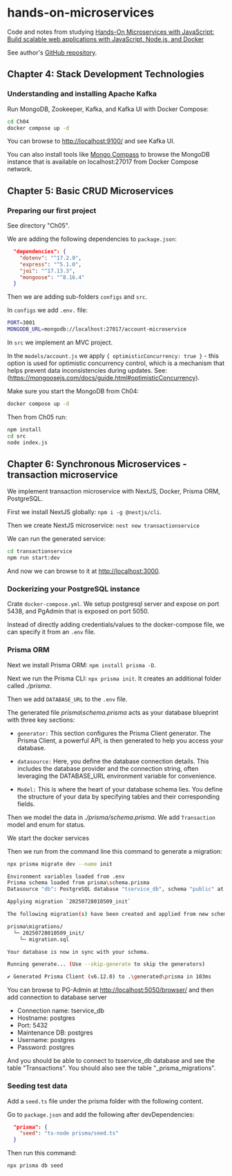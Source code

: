# hands-on-microservices

Code and notes from studying [Hands-On Microservices with JavaScript: Build scalable web applications with JavaScript, Node.js, and Docker](https://www.packtpub.com/en-us/product/hands-on-microservices-with-javascript-9781788625265)

See author's [GitHub repository](https://github.com/PacktPublishing/Hands-on-Microservices-with-JavaScript).

## Chapter 4: Stack Development Technologies

### Understanding and installing Apache Kafka

Run MongoDB, Zookeeper, Kafka, and Kafka UI with Docker Compose:

```sh
cd Ch04
docker compose up -d
```

You can browse to <http://localhost:9100/> and see Kafka UI.

You can also install tools like [Mongo Compass](https://www.mongodb.com/try/download/compass) to browse the MongoDB instance that is available on  localhost:27017 from Docker Compose network.

## Chapter 5: Basic CRUD Microservices

### Preparing our first project

See directory "Ch05".

We are adding the following dependencies to `package.json`:

```json
  "dependencies": {
    "dotenv": "^17.2.0",
    "express": "^5.1.0",
    "joi": "^17.13.3",
    "mongoose": "^8.16.4"
  }
```

Then we are adding sub-folders `configs` and `src`.

In `configs` we add `.env.` file:

```sh
PORT=3001
MONGODB_URL=mongodb://localhost:27017/account-microservice
```

In `src` we implement an MVC project.

In the `models/account.js` we apply `{ optimisticConcurrency: true }` - this option is used for optimistic concurrency control, which is a mechanism that helps prevent data inconsistencies during updates. See: (<https://mongoosejs.com/docs/guide.html#optimisticConcurrency>).

Make sure you start the MongoDB from Ch04:

```sh
docker compose up -d
```

Then from Ch05 run:

```sh
npm install
cd src
node index.js
```

## Chapter 6: Synchronous Microservices - transaction microservice

We implement transaction microservice with NextJS, Docker, Prisma ORM, PostgreSQL.

First we install NextJS globally: `npm i -g @nestjs/cli`.

Then we create NextJS microservice: `nest new transactionservice`

We can run the generated service:

```sh
cd transactionservice
npm run start:dev
```

And now we can browse to it at <http://localhost:3000>.

### Dockerizing your PostgreSQL instance

Crate `docker-compose.yml`. We setup postgresql server and expose on port 5438, and PgAdmin that is exposed on port 5050.

Instead of directly adding credentials/values to the docker-compose file, we can specify it from an `.env` file.

### Prisma ORM

Next we install Prisma ORM: `npm install prisma -D`.

Next we run the Prisma CLI: `npx prisma init`. It creates an additional folder called _./prisma_.

Then we add `DATABASE_URL` to the `.env` file.

The generated file _prisma\schema.prisma_ acts as your database blueprint with three key sections:

- `generator:` This section configures the Prisma Client generator. The Prisma Client, a powerful API, is then generated to help you access your database.

- `datasource:` Here, you define the database connection details. This includes the database provider and the connection string, often leveraging the DATABASE_URL environment variable for convenience.

- `Model:` This is where the heart of your database schema lies. You define the structure of your data by specifying tables and their corresponding fields.

Then we model the data in _./prisma/schema.prisma_. We add `Transaction` model and enum for status.

We start the docker services

Then we run from the command line this command to generate a migration:

```sh
npx prisma migrate dev --name init

Environment variables loaded from .env
Prisma schema loaded from prisma\schema.prisma
Datasource "db": PostgreSQL database "tservice_db", schema "public" at "localhost:5438"

Applying migration `20250728010509_init`

The following migration(s) have been created and applied from new schema changes:

prisma\migrations/
  └─ 20250728010509_init/
    └─ migration.sql

Your database is now in sync with your schema.

Running generate... (Use --skip-generate to skip the generators)

✔ Generated Prisma Client (v6.12.0) to .\generated\prisma in 103ms
```

You can browse to PG-Admin at <http://localhost:5050/browser/> and then add connection to database server

- Connection name: tservice_db
- Hostname: postgres
- Port: 5432
- Maintenance DB: postgres
- Username: postgres
- Password: postgres

And you should be able to connect to tsservice_db database and see the table "Transactions". You should also see the table "_prisma_migrations".

### Seeding test data

Add a `seed.ts` file under the prisma folder with the following content.

Go to `package.json` and add the following after devDependencies:

```json
  "prisma": {
    "seed": "ts-node prisma/seed.ts"
  }
```

Then run this command:

```sh
npx prisma db seed
```
